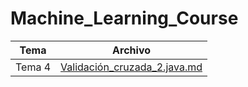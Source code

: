# Machine_Learning_Course

| Tema         | Archivo                 |
|--------------|-------------------------|
| Tema 4       | [Validación_cruzada_2.java.md](Validación_cruzada_2.java) |
